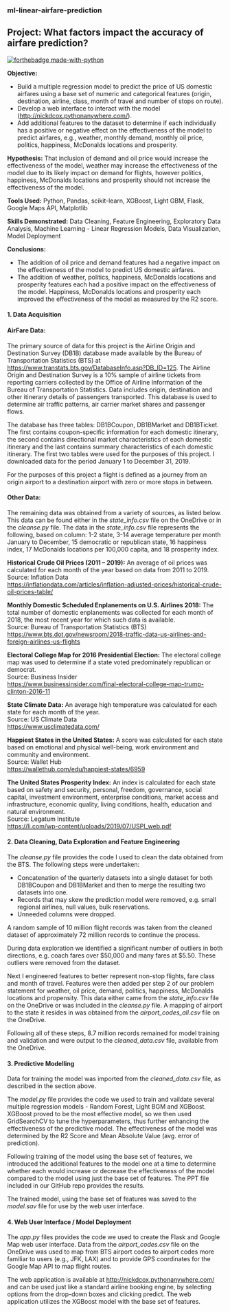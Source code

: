 ### ml-linear-airfare-prediction
## Project: What factors impact the accuracy of airfare prediction?

[![forthebadge made-with-python](http://ForTheBadge.com/images/badges/made-with-python.svg)](https://www.python.org/)

**Objective:** 
* Build a multiple regression model to predict the price of US domestic airfares using a base set of numeric and categorical features (origin, destination, airline, class, month of travel and number of stops on route).
* Develop a web interface to interact with the model (http://nickdcox.pythonanywhere.com/).
* Add additional features to the dataset to determine if each individually has a positive or negative effect on the effectiveness of the model to predict airfares, e.g., weather, monthly demand, monthly oil price, politics, happiness, McDonalds locations and prosperity.

**Hypothesis:** That inclusion of demand and oil price would increase the effectiveness of the model, weather may increase the effectiveness of the model due to its likely impact on demand for flights, however politics, happiness, McDonalds locations and prosperity should not increase the effectiveness of the model.

**Tools Used:** Python, Pandas, scikit-learn, XGBoost, Light GBM, Flask, Google Maps API, Matplotlib

**Skills Demonstrated:** Data Cleaning, Feature Engineering, Exploratory Data Analysis, Machine Learning - Linear Regression Models, Data Visualization, Model Deployment

**Conclusions:**
* The addition of oil price and demand features had a negative impact on the effectiveness of the model to predict US domestic airfares.
* The addition of weather, politics, happiness, McDonalds locations and prosperity features each had a positive impact on the effectiveness of the model.  Happiness, McDonalds locations and prosperity each improved the effectiveness of the model as measured by the R2 score.



#### 1. Data Acquisition

#### AirFare Data:
The primary source of data for this project is the Airline Origin and Destination Survey (DB1B) database made available by the Bureau of Transportation Statistics (BTS) at https://www.transtats.bts.gov/DatabaseInfo.asp?DB_ID=125.  The Airline Origin and Destination Survey is a 10% sample of airline tickets from reporting carriers collected by the Office of Airline Information of the Bureau of Transportation Statistics. Data includes origin, destination and other itinerary details of passengers transported. This database is used to determine air traffic patterns, air carrier market shares and passenger flows.

The database has three tables: DB1BCoupon, DB1BMarket and DB1BTicket.  The first contains coupon-specific information for each domestic itinerary, the second contains directional market characteristics of each domestic itinerary and the last contains summary characteristics of each domestic itinerary.  The first two tables were used for the purposes of this project.  I downloaded data for the period January 1 to December 31, 2019.

For the purposes of this project a flight is defined as a journey from an origin airport to a destination airport with zero or more stops in between.

#### Other Data:
The remaining data was obtained from a variety of sources, as listed below.  This data can be found either in the *state_info.csv* file on the OneDrive or in the *cleanse.py* file.  The data in the *state_info.csv* file represents the following, based on column: 1-2 state, 3-14 average temperature per month January to December, 15 democratic or republican state, 16 happiness index, 17 McDonalds locations per 100,000 capita, and 18 prosperity index.

**Historical Crude Oil Prices (2011 – 2019):** An average of oil prices was calculated for each month of the year based on data from 2011 to 2019.\
Source: Inflation Data\
https://inflationdata.com/articles/inflation-adjusted-prices/historical-crude-oil-prices-table/

**Monthly Domestic Scheduled Enplanements on U.S. Airlines 2018:** The total number of domestic enplanements was collected for each month of 2018, the most recent year for which such data is available.\
Source: Bureau of Transportation Statistics (BTS)\
https://www.bts.dot.gov/newsroom/2018-traffic-data-us-airlines-and-foreign-airlines-us-flights

**Electoral College Map for 2016 Presidential Election:** The electoral college map was used to determine if a state voted predominately republican or democrat.\
Source: Business Insider\
https://www.businessinsider.com/final-electoral-college-map-trump-clinton-2016-11

**State Climate Data:** An average high temperature was calculated for each state for each month of the year.\
Source: US Climate Data\
https://www.usclimatedata.com/

**Happiest States in the United States:** A score was calculated for each state based on emotional and physical well-being, work environment and community and environment.\
Source: Wallet Hub\
https://wallethub.com/edu/happiest-states/6959

**The United States Prosperity Index:** An index is calculated for each state based on safety and security, personal, freedom, governance, social capital, investment environment, enterprise conditions, market access and infrastructure, economic quality, living conditions, health, education and natural environment.\
Source: Legatum Institute\
https://li.com/wp-content/uploads/2019/07/USPI_web.pdf


#### 2. Data Cleaning, Data Exploration and Feature Engineering

The *cleanse.py* file provides the code I used to clean the data obtained from the BTS.  The following steps were undertaken:
* Concatenation of the quarterly datasets into a single dataset for both DB1BCoupon and DB1BMarket and then to merge the resulting two datasets into one.
* Records that may skew the prediction model were removed, e.g. small regional airlines, null values, bulk reservations.
* Unneeded columns were dropped.

A random sample of 10 million flight records was taken from the cleaned dataset of approximately 72 million records to continue the process.

During data exploration we identified a significant number of outliers in both directions, e.g. coach fares over $50,000 and many fares at $5.50.  These outliers were removed from the dataset.

Next I engineered features to better represent non-stop flights, fare class and month of travel.  Features were then added per step 2 of our problem statement for weather, oil price, demand, politics, happiness, McDonalds locations and propensity.  This data either came from the *state_info.csv* file on the OneDrive or was included in the *cleanse.py* file.  A mapping of airport to the state it resides in was obtained from the *airport_codes_all.csv* file on the OneDrive.

Following all of these steps, 8.7 million records remained for model training and validation and were output to the *cleaned_data.csv* file, available from the OneDrive.


#### 3. Predictive Modelling

Data for training the model was imported from the *cleaned_data.csv* file, as described in the section above.

The *model.py* file provides the code we used to train and vaildate several multiple regression models - Random Forest, Light BGM and XGBoost.  XGBoost proved to be the  most effective model, so we then used GridSearchCV to tune the hyperparameters, thus further enhancing the effectiveness of the predictive model.  The effectiveness of the model was determined by the R2 Score and Mean Absolute Value (avg. error of prediction).

Following training of the model using the base set of features, we introduced the additional features to the model one at a time to determine whether each would increase or decrease the effectiveness of the model compared to the model using just the base set of features.  The PPT file included in our GitHub repo provides the results.

The trained model, using the base set of features was saved to the *model.sav* file for use by the web user interface.


#### 4. Web User Interface / Model Deployment

The *app.py* files provides the code we used to create the Flask and Google Map web user interface.  Data from the *airport_codes.csv* file on the OneDrive was used to map from BTS airport codes to airport codes more familiar to users (e.g., JFK, LAX) and to provide GPS coordinates for the Google Map API to map flight routes.

The web application is available at http://nickdcox.pythonanywhere.com/ and can be used just like a standard airline booking engine, by selecting options from the drop-down boxes and clicking predict.  The web application utilizes the XGBoost model with the base set of features.
